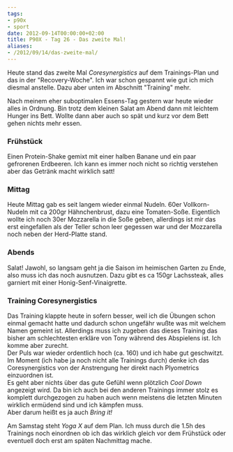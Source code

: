 ```yaml
---
tags:
- p90x
- sport
date: 2012-09-14T00:00:00+02:00
title: P90X - Tag 26 - Das zweite Mal!
aliases:
- /2012/09/14/das-zweite-mal/
---
```


Heute stand das zweite Mal _Coresynergistics_ auf dem Trainings-Plan und das in der "Recovery-Woche". Ich war schon gespannt wie gut ich mich diesmal anstelle. Dazu aber unten im Abschnitt "Training" mehr.

Nach meinem eher suboptimalen Essens-Tag gestern war heute wieder alles in Ordnung. Bin trotz dem kleinen Salat am Abend dann mit leichtem Hunger ins Bett. Wollte dann aber auch so spät und kurz vor dem Bett gehen nichts mehr essen.

### Frühstück
Einen Protein-Shake gemixt mit einer halben Banane und ein paar gefrorenen Erdbeeren. Ich kann es immer noch nicht so richtig verstehen aber das Getränk macht wirklich satt!

### Mittag
Heute Mittag gab es seit langem wieder einmal Nudeln. 60er Vollkorn-Nudeln mit ca 200gr Hähnchenbrust, dazu eine Tomaten-Soße. Eigentlich wollte ich noch 30er Mozzarella in die Soße geben, allerdings ist mir das erst eingefallen als der Teller schon leer gegessen war und der Mozzarella noch neben der Herd-Platte stand.

### Abends
Salat! Jawohl, so langsam geht ja die Saison im heimischen Garten zu Ende, also muss ich das noch ausnutzen. Dazu gibt es ca 150gr Lachssteak, alles garniert mit einer Honig-Senf-Vinaigrette.

### Training Coresynergistics
Das Training klappte heute in sofern besser, weil ich die Übungen schon einmal gemacht hatte und dadurch schon ungefähr wußte was mit welchem Namen gemeint ist. Allerdings muss ich zugeben das dieses Training das bisher am schlechtesten erkläre von Tony während des Abspielens ist. Ich komme aber zurecht.   
Der Puls war wieder ordentlich hoch (ca. 160) und ich habe gut geschwitzt. Im Moment (ich habe ja noch nicht alle Trainings durch) denke ich das Coresynergistics von der Anstrengung her direkt nach Plyometrics einzuordnen ist.   
Es geht aber nichts über das gute Gefühl wenn plötzlich _Cool Down_ angezeigt wird. Da bin ich auch bei den anderen Trainings immer stolz es komplett durchgezogen zu haben auch wenn meistens die letzten Minuten wirklich ermüdend sind und ich kämpfen muss.   
Aber darum heißt es ja auch _Bring it!_

Am Samstag steht _Yoga X_ auf dem Plan. Ich muss durch die 1.5h des Trainings noch einordnen ob ich das wirklich gleich vor dem Frühstück oder eventuell doch erst am späten Nachmittag mache.
